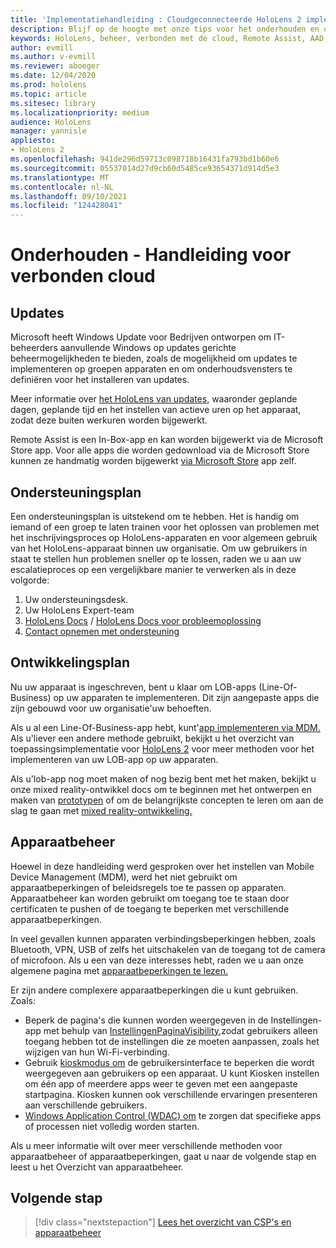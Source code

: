 ```yaml
---
title: 'Implementatiehandleiding : Cloudgeconnecteerde HoloLens 2 implementatie op schaal met Remote Assist - Onderhouden'
description: Blijf op de hoogte met onze tips voor het onderhouden en ondersteunen van HoloLens via een met de cloud verbonden netwerk.
keywords: HoloLens, beheer, verbonden met de cloud, Remote Assist, AAD, Azure AD, MDM, Mobile Device Management
author: evmill
ms.author: v-evmill
ms.reviewer: aboeger
ms.date: 12/04/2020
ms.prod: hololens
ms.topic: article
ms.sitesec: library
ms.localizationpriority: medium
audience: HoloLens
manager: yannisle
appliesto:
- HoloLens 2
ms.openlocfilehash: 941de296d59713c098718b16431fa793bd1b60e6
ms.sourcegitcommit: 05537014d27d9cb60d5485ce93654371d914d5e3
ms.translationtype: MT
ms.contentlocale: nl-NL
ms.lasthandoff: 09/10/2021
ms.locfileid: "124428041"
---
```

# <a name="maintain---cloud-connected-guide"></a>Onderhouden - Handleiding voor verbonden cloud

## <a name="updates"></a>Updates

Microsoft heeft Windows Update voor Bedrijven ontworpen om IT-beheerders aanvullende Windows op updates gerichte beheermogelijkheden te bieden, zoals de mogelijkheid om updates te implementeren op groepen apparaten en om onderhoudsvensters te definiëren voor het installeren van updates.

Meer informatie over [het HoloLens van updates,](/hololens/hololens-updates) waaronder geplande dagen, geplande tijd en het instellen van actieve uren op het apparaat, zodat deze buiten werkuren worden bijgewerkt.

Remote Assist is een In-Box-app en kan worden bijgewerkt via de Microsoft Store app. Voor alle apps die worden gedownload via de Microsoft Store kunnen ze handmatig worden bijgewerkt [via Microsoft Store](/hololens/holographic-store-apps#update-apps) app zelf.

## <a name="support-plan"></a>Ondersteuningsplan

Een ondersteuningsplan is uitstekend om te hebben. Het is handig om iemand of een groep te laten trainen voor het oplossen van problemen met het inschrijvingsproces op HoloLens-apparaten en voor algemeen gebruik van het HoloLens-apparaat binnen uw organisatie. Om uw gebruikers in staat te stellen hun problemen sneller op te lossen, raden we u aan uw escalatieproces op een vergelijkbare manier te verwerken als in deze volgorde:

1. Uw ondersteuningsdesk.
2. Uw HoloLens Expert-team
3. [HoloLens Docs](/hololens/)  /  [HoloLens Docs voor probleemoplossing](/hololens/hololens-troubleshooting)
4. [Contact opnemen met ondersteuning](https://support.serviceshub.microsoft.com/supportforbusiness/create?sapId=e9391227-fa6d-927b-0fff-f96288631b8f)

## <a name="development-plan"></a>Ontwikkelingsplan

Nu uw apparaat is ingeschreven, bent u klaar om LOB-apps (Line-Of-Business) op uw apparaten te implementeren. Dit zijn aangepaste apps die zijn gebouwd voor uw organisatie&#39;uw behoeften.

Als u al een Line-Of-Business-app hebt, kunt&#39;[app implementeren via MDM.](/hololens/app-deploy-intune) Als u&#39;liever een andere methode gebruikt, bekijkt u het overzicht van toepassingsimplementatie voor [HoloLens 2](/hololens/app-deploy-overview) voor meer methoden voor het implementeren van uw LOB-app op uw apparaten.

Als u&#39;lob-app nog moet maken of nog bezig bent met het maken, bekijkt u onze mixed reality-ontwikkel docs om te beginnen met het ontwerpen en maken van [prototypen](/windows/mixed-reality/design/design) of om de belangrijkste concepten te leren om aan de slag te gaan met [mixed reality-ontwikkeling.](/windows/mixed-reality/discover/get-started-with-mr)

## <a name="device-management"></a>Apparaatbeheer 

Hoewel in deze handleiding werd gesproken over het instellen van Mobile Device Management (MDM), werd het niet gebruikt om apparaatbeperkingen of beleidsregels toe te passen op apparaten. Apparaatbeheer kan worden gebruikt om toegang toe te staan door certificaten te pushen of de toegang te beperken met verschillende apparaatbeperkingen. 

In veel gevallen kunnen apparaten verbindingsbeperkingen hebben, zoals Bluetooth, VPN, USB of zelfs het uitschakelen van de toegang tot de camera of microfoon. Als u een van deze interesses hebt, raden we u aan onze algemene pagina met [apparaatbeperkingen te lezen.](hololens-common-device-restrictions.md)

Er zijn andere complexere apparaatbeperkingen die u kunt gebruiken. Zoals:

- Beperk de pagina's die kunnen worden weergegeven in de Instellingen-app met behulp van [InstellingenPaginaVisibility,](settings-uri-list.md)zodat gebruikers alleen toegang hebben tot de instellingen die ze moeten aanpassen, zoals het wijzigen van hun Wi-Fi-verbinding.
- Gebruik [kioskmodus om](hololens-kiosk.md) de gebruikersinterface te beperken die wordt weergegeven aan gebruikers op een apparaat. U kunt Kiosken instellen om één app of meerdere apps weer te geven met een aangepaste startpagina. Kiosken kunnen ook verschillende ervaringen presenteren aan verschillende gebruikers.  
- [Windows Application Control (WDAC) om](windows-defender-application-control-wdac.md) te zorgen dat specifieke apps of processen niet volledig worden starten.

Als u meer informatie wilt over meer verschillende methoden voor apparaatbeheer of apparaatbeperkingen, gaat u naar de volgende stap en leest u het Overzicht van apparaatbeheer.

## <a name="next-step"></a>Volgende stap

> [!div class="nextstepaction"]
> [Lees het overzicht van CSP's en apparaatbeheer](hololens-csp-policy-overview.md)